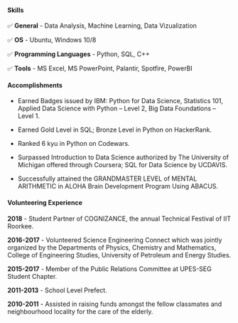 #### Skills

:white_check_mark:  **General** - Data Analysis, Machine Learning, Data Vizualization

:white_check_mark:  **OS** - Ubuntu, Windows 10/8

:white_check_mark:  **Programming Languages** - Python, SQL, C++

:white_check_mark:  **Tools** - MS Excel, MS PowerPoint, Palantir, Spotfire, PowerBI


#### Accomplishments 

- Earned Badges issued by IBM: Python for Data Science, Statistics 101, Applied Data Science with Python – Level 2, Big Data
Foundations – Level 1.

- Earned Gold Level in SQL; Bronze Level in Python on HackerRank.

- Ranked 6 kyu in Python on Codewars.

- Surpassed Introduction to Data Science authorized by The University of Michigan offered through Coursera; SQL for Data Science by UCDAVIS.

- Successfully attained the GRANDMASTER LEVEL of MENTAL ARITHMETIC in ALOHA Brain Development Program Using ABACUS.



#### Volunteering Experience

**2018** - Student Partner of COGNIZANCE, the annual Technical Festival of IIT Roorkee.

**2016-2017** - Volunteered Science Engineering Connect which was jointly organized by the Departments of Physics, Chemistry
and Mathematics, College of Engineering Studies, University of Petroleum and Energy Studies.

**2015-2017** - Member of the Public Relations Committee at UPES-SEG Student Chapter.

**2011-2013** - School Level Prefect.

**2010-2011** - Assisted in raising funds amongst the fellow classmates and neighbourhood locality for the care of the elderly.
